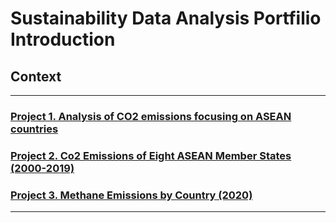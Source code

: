 # Sustainability Data Analysis Portfilio Introduction

## Context
-------------

### [Project 1. Analysis of CO2 emissions focusing on ASEAN countries](https://github.com/Y-Junghye/Sustainability-Analysis-Portfolio/blob/128bca7103e54245f4748dc9e6fdfa8836275f1e/Project%201.%20Analysis%20of%20CO2%20emissions%20focusing%20on%20ASEAN%20countries/Analysis%20of%20CO2%20emissions%20focusing%20on%20ASEAN%20countries.ipynb)
### [Project 2. Co2 Emissions of Eight ASEAN Member States (2000-2019)](https://public.tableau.com/views/Co2EmissionsofEightASEANMemberStates2000-2019/Dashboard12?:language=ko-KR&:sid=&:display_count=n&:origin=viz_share_linkb)
### [Project 3. Methane Emissions by Country (2020)](https://public.tableau.com/views/MethaneEmissionsbyCountry2020/Dashboard1?:language=ko-KR&:sid=&:display_count=n&:origin=viz_share_link)
-----------------------------------------
